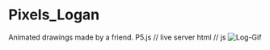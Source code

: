 # Pixels_Logan
Animated drawings made by a friend. P5.js // live server html // js 
![Log-Gif](Log-Gif.gif)
